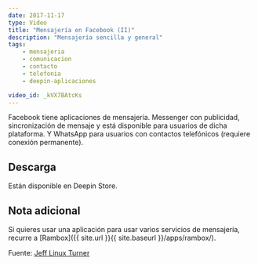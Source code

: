 ```yaml
---
date: 2017-11-17
type: Video
title: "Mensajería en Facebook (II)"
description: "Mensajería sencilla y general"
tags:
    - mensajeria
    - comunicacion
    - contacto
    - telefonia
    - deepin-aplicaciones

video_id: _kVX7BAtcKs
---
```


Facebook tiene aplicaciones de mensajería. Messenger con publicidad, sincronización de mensaje y está disponible para usuarios de dicha plataforma. Y WhatsApp para usuarios con contactos telefónicos (requiere conexión permanente).

## Descarga

Están disponible en Deepin Store.

## Nota adicional

Si quieres usar una aplicación para usar varios servicios de mensajería, recurre a [Rambox]({{ site.url }}{{ site.baseurl }}/apps/rambox/).

Fuente: [Jeff Linux Turner](https://www.youtube.com/channel/UCQ93uL3eEGNxUOdulfrLGcw)

